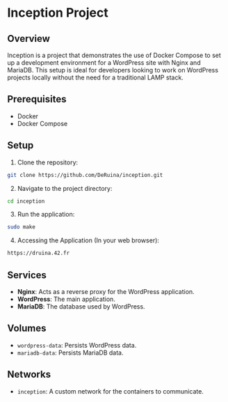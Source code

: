# Inception Project

## Overview

Inception is a project that demonstrates the use of Docker Compose to set up a development environment for a WordPress site with Nginx and MariaDB. This setup is ideal for developers looking to work on WordPress projects locally without the need for a traditional LAMP stack.

## Prerequisites

- Docker
- Docker Compose

## Setup

1. Clone the repository:
```bash
git clone https://github.com/DeRuina/inception.git
```
2. Navigate to the project directory:
```bash
cd inception
```
3. Run the application:
```bash
sudo make
```
4. Accessing the Application (In your web browser):
```bash
https://druina.42.fr
```
## Services

- **Nginx**: Acts as a reverse proxy for the WordPress application.
- **WordPress**: The main application.
- **MariaDB**: The database used by WordPress.

## Volumes

- `wordpress-data`: Persists WordPress data.
- `mariadb-data`: Persists MariaDB data.

## Networks

- `inception`: A custom network for the containers to communicate.


